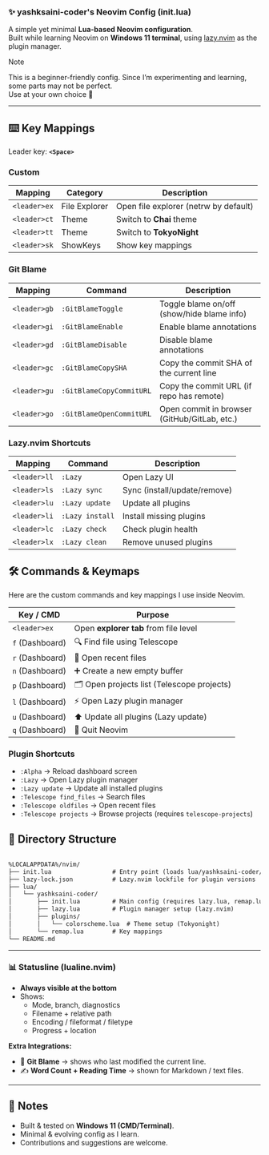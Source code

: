 ### ✨ yashksaini-coder's Neovim Config (init.lua)

A simple yet minimal **Lua-based Neovim configuration**.  
Built while learning Neovim on **Windows 11 terminal**, using [lazy.nvim](https://github.com/folke/lazy.nvim) as the plugin manager.

> [!Note]
> This is a beginner-friendly config. Since I’m experimenting and learning, some parts may not be perfect.  
> Use at your own choice 🚀

---
  ## ⌨️ Key Mappings

  Leader key: **`<Space>`**
  
  ### Custom
  
  | Mapping     | Category | Description                           |
  | ----------- | ---- | ------------------------------------- |
  | `<leader>ex` | File Explorer | Open file explorer (netrw by default) |
  | `<leader>ct` | Theme | Switch to **Chai** theme   |
  | `<leader>tt` | Theme | Switch to **TokyoNight**   |
  | `<leader>sk` | ShowKeys | Show key mappings   |


  ### Git Blame

  | Mapping     | Command | Description                           |
  | ----------- | ---- | ------------------------------------- |
  | `<leader>gb` | `:GitBlameToggle`        | Toggle blame on/off (show/hide blame info)   |
  | `<leader>gi` | `:GitBlameEnable`        | Enable blame annotations                     |
  | `<leader>gd` | `:GitBlameDisable`       | Disable blame annotations                    |
  | `<leader>gc` | `:GitBlameCopySHA`       | Copy the commit SHA of the current line      |
  | `<leader>gu` | `:GitBlameCopyCommitURL` | Copy the commit URL (if repo has remote)     |
  | `<leader>go` | `:GitBlameOpenCommitURL` | Open commit in browser (GitHub/GitLab, etc.) |

  ### Lazy.nvim Shortcuts
  
  | Mapping     | Command         | Description                  |
  | ----------- | --------------- | ---------------------------- |
  | `<leader>ll` | `:Lazy`         | Open Lazy UI                 |
  | `<leader>ls` | `:Lazy sync`    | Sync (install/update/remove) |
  | `<leader>lu` | `:Lazy update`  | Update all plugins           |
  | `<leader>li` | `:Lazy install` | Install missing plugins      |
  | `<leader>lc` | `:Lazy check`   | Check plugin health          |
  | `<leader>lx` | `:Lazy clean`   | Remove unused plugins        |
  
  ## 🛠️ Commands & Keymaps
  
  Here are the custom commands and key mappings I use inside Neovim.
  
  | Key / CMD       | Purpose                                   |
  |-----------------|-------------------------------------------|
  | `<leader>ex`      | Open **explorer tab** from file level     |
  | `f` (Dashboard) | 🔍 Find file using Telescope              |
  | `r` (Dashboard) | 📂 Open recent files                      |
  | `n` (Dashboard) | ➕ Create a new empty buffer               |
  | `p` (Dashboard) | 🗂️ Open projects list (Telescope projects)|
  | `l` (Dashboard) | ⚡ Open Lazy plugin manager               |
  | `u` (Dashboard) | ⬆️ Update all plugins (Lazy update)       |
  | `q` (Dashboard) | 🚪 Quit Neovim                            |
  
  ### Plugin Shortcuts
  - `:Alpha` → Reload dashboard screen
  - `:Lazy` → Open Lazy plugin manager
  - `:Lazy update` → Update all installed plugins
  - `:Telescope find_files` → Search files
  - `:Telescope oldfiles` → Open recent files
  - `:Telescope projects` → Browse projects (requires `telescope-projects`)

## 📂 Directory Structure

```markdown

%LOCALAPPDATA%/nvim/
├── init.lua                 # Entry point (loads lua/yashksaini-coder/init.lua)
├── lazy-lock.json           # Lazy.nvim lockfile for plugin versions
├── lua/
│   └── yashksaini-coder/
│       ├── init.lua         # Main config (requires lazy.lua, remap.lua, etc.)
│       ├── lazy.lua         # Plugin manager setup (lazy.nvim)
│       ├── plugins/
│       │   └── colorscheme.lua  # Theme setup (Tokyonight)
│       └── remap.lua        # Key mappings
└── README.md

```

---

### 📊 Statusline (lualine.nvim)
- **Always visible at the bottom**  
- Shows:
  - Mode, branch, diagnostics  
  - Filename + relative path  
  - Encoding / fileformat / filetype  
  - Progress + location  

**Extra Integrations:**
- 📜 **Git Blame** → shows who last modified the current line.  
- ✍️ **Word Count + Reading Time** → shown for Markdown / text files.  

---

## 📌 Notes

* Built & tested on **Windows 11 (CMD/Terminal)**.
* Minimal & evolving config as I learn.
* Contributions and suggestions are welcome.
